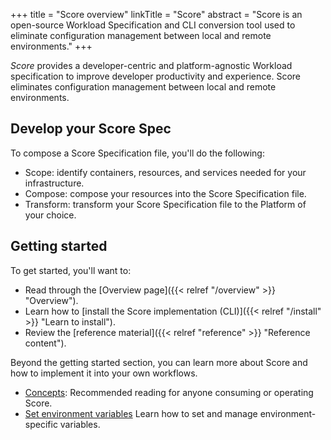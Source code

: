 +++
title = "Score overview"
linkTitle = "Score"
abstract = "Score is an open-source Workload Specification and CLI conversion tool used to eliminate configuration management between local and remote environments."
+++

_Score_ provides a developer-centric and platform-agnostic Workload specification to improve developer productivity and experience. Score eliminates configuration management between local and remote environments.

## Develop your Score Spec

To compose a Score Specification file, you'll do the following:

- Scope: identify containers, resources, and services needed for your infrastructure.
- Compose: compose your resources into the Score Specification file.
- Transform: transform your Score Specification file to the Platform of your choice.

## Getting started

To get started, you'll want to:

- Read through the [Overview page]({{< relref "/overview" >}} "Overview").
- Learn how to [install the Score implementation (CLI)]({{< relref "/install" >}} "Learn to install").
- Review the [reference material]({{< relref "reference" >}} "Reference content").

Beyond the getting started section, you can learn more about Score and how to implement it into your own workflows.

- [Concepts](/docs/concepts): Recommended reading for anyone consuming or operating Score.
- [Set environment variables](/docs/how-to/enviornment-variables) Learn how to set and manage environment-specific variables.
